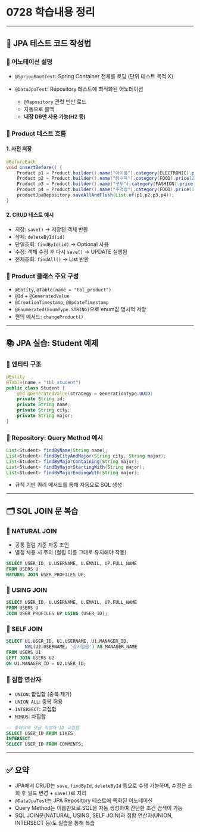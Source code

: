 # 0728 학습내용 정리

---

## 🧪 JPA 테스트 코드 작성법

### 🔹 어노테이션 설명

* `@SpringBootTest`: Spring Container 전체를 로딩 (단위 테스트 목적 X)
* `@DataJpaTest`: Repository 테스트에 최적화된 어노테이션

  * `@Repository` 관련 빈만 로드
  * 자동으로 롤백
  * **내장 DB만 사용 가능(H2 등)**

### 🔹 Product 테스트 흐름

#### 1. 사전 저장

```java
@BeforeEach
void insertBefore() {
    Product p1 = Product.builder().name("아이폰").category(ELECTRONIC).price(2000000).build();
    Product p2 = Product.builder().name("탕수육").category(FOOD).price(20000).build();
    Product p3 = Product.builder().name("구두").category(FASHION).price(300000).build();
    Product p4 = Product.builder().name("주먹밥").category(FOOD).price(1500).build();
    productJpaRepository.saveAllAndFlush(List.of(p1,p2,p3,p4));
}
```

#### 2. CRUD 테스트 예시

* 저장: `save()` → 저장된 객체 반환
* 삭제: `deleteById(id)`
* 단일조회: `findById(id)` → Optional 사용
* 수정: 객체 수정 후 다시 `save()` → UPDATE 실행됨
* 전체조회: `findAll()` → List 반환

### 🔹 Product 클래스 주요 구성

* `@Entity`, `@Table(name = "tbl_product")`
* `@Id` + `@GeneratedValue`
* `@CreationTimestamp`, `@UpdateTimestamp`
* `@Enumerated(EnumType.STRING)`으로 enum값 명시적 저장
* 편의 메서드: `changeProduct()`

---

## 📚 JPA 실습: Student 예제

### 🔹 엔티티 구조

```java
@Entity
@Table(name = "tbl_student")
public class Student {
    @Id @GeneratedValue(strategy = GenerationType.UUID)
    private String id;
    private String name;
    private String city;
    private String major;
}
```

### 🔹 Repository: Query Method 예시

```java
List<Student> findByName(String name);
List<Student> findByCityAndMajor(String city, String major);
List<Student> findByMajorContaining(String major);
List<Student> findByMajorStartingWith(String major);
List<Student> findByMajorEndingWith(String major);
```

* 규칙 기반 쿼리 메서드를 통해 자동으로 SQL 생성

---

## 🗂️ SQL JOIN 문 복습

### 🔹 NATURAL JOIN

* 공통 컬럼 기준 자동 조인
* 별칭 사용 시 주의 (컬럼 이름 그대로 유지해야 작동)

```sql
SELECT USER_ID, U.USERNAME, U.EMAIL, UP.FULL_NAME
FROM USERS U
NATURAL JOIN USER_PROFILES UP;
```

### 🔹 USING JOIN

```sql
SELECT USER_ID, U.USERNAME, U.EMAIL, UP.FULL_NAME
FROM USERS U
JOIN USER_PROFILES UP USING (USER_ID);
```

### 🔹 SELF JOIN

```sql
SELECT U1.USER_ID, U1.USERNAME, U1.MANAGER_ID,
       NVL(U2.USERNAME, '상사없음') AS MANAGER_NAME
FROM USERS U1
LEFT JOIN USERS U2
ON U1.MANAGER_ID = U2.USER_ID;
```

### 🔹 집합 연산자

* `UNION`: 합집합 (중복 제거)
* `UNION ALL`: 중복 허용
* `INTERSECT`: 교집합
* `MINUS`: 차집합

```sql
-- 좋아요와 댓글 작성자 ID 교집합
SELECT USER_ID FROM LIKES
INTERSECT
SELECT USER_ID FROM COMMENTS;
```

---

## ✅ 요약

* JPA에서 CRUD는 `save`, `findById`, `deleteById` 등으로 수행 가능하며, 수정은 조회 후 필드 변경 + `save()`로 처리
* `@DataJpaTest`는 JPA Repository 테스트에 특화된 어노테이션
* Query Method는 이름만으로 SQL을 자동 생성하여 간단한 조건 검색이 가능
* SQL JOIN문(NATURAL, USING, SELF JOIN)과 집합 연산자(UNION, INTERSECT 등)도 실습을 통해 복습
